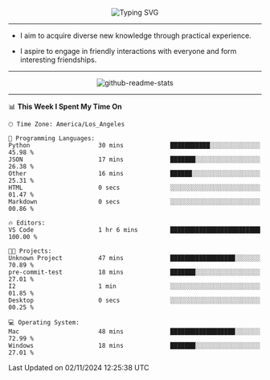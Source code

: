 <p align="center">
  <img src="https://readme-typing-svg.demolab.com?font=Fira+Code&weight=500&size=32&duration=2500&pause=1600&center=true&vCenter=true&random=false&width=1024&height=64&lines=Hi+there+%F0%9F%91%8B;I'm+delighted+you+could+make+it+here+%F0%9F%8E%89;I'm+Harry%2C+a+college+student+still+finding+my+way" alt="Typing SVG" />
</p>


---


- I aim to acquire diverse new knowledge through practical experience.

- I aspire to engage in friendly interactions with everyone and form interesting friendships.


---


<p align="center">
  <img src="https://github-readme-stats.vercel.app/api?username=Harry-Jing&show_icons=true" alt="github-readme-stats"/>
</p>


---

<!--START_SECTION:waka-->
📊 **This Week I Spent My Time On** 

```text
🕑︎ Time Zone: America/Los_Angeles

💬 Programming Languages: 
Python                   30 mins             ███████████░░░░░░░░░░░░░░   45.98 % 
JSON                     17 mins             ███████░░░░░░░░░░░░░░░░░░   26.38 % 
Other                    16 mins             ██████░░░░░░░░░░░░░░░░░░░   25.31 % 
HTML                     0 secs              ░░░░░░░░░░░░░░░░░░░░░░░░░   01.47 % 
Markdown                 0 secs              ░░░░░░░░░░░░░░░░░░░░░░░░░   00.86 % 

🔥 Editors: 
VS Code                  1 hr 6 mins         █████████████████████████   100.00 % 

🐱‍💻 Projects: 
Unknown Project          47 mins             ██████████████████░░░░░░░   70.89 % 
pre-commit-test          18 mins             ███████░░░░░░░░░░░░░░░░░░   27.01 % 
I2                       1 min               ░░░░░░░░░░░░░░░░░░░░░░░░░   01.85 % 
Desktop                  0 secs              ░░░░░░░░░░░░░░░░░░░░░░░░░   00.25 % 

💻 Operating System: 
Mac                      48 mins             ██████████████████░░░░░░░   72.99 % 
Windows                  18 mins             ███████░░░░░░░░░░░░░░░░░░   27.01 % 
```


 Last Updated on 02/11/2024 12:25:38 UTC
<!--END_SECTION:waka-->
